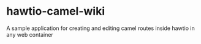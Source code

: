 hawtio-camel-wiki
=================

A sample application for creating and editing camel routes inside hawtio in any web container
